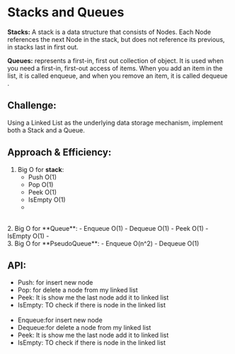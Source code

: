 # **Stacks and Queues**
**Stacks:**
A stack is a data structure that consists of Nodes. Each Node references the next Node in the stack, but does not reference its previous, in stacks last in first out.

**Queues:**
represents a first-in, first out collection of object. It is used when you need a first-in, first-out access of items. When you add an item in the list, it is called enqueue, and when you remove an item, it is called dequeue .


## **Challenge:**
Using a Linked List as the underlying data storage mechanism, implement both a Stack and a Queue.

## **Approach & Efficiency:**
1. Big O for **stack**:
    - Push O(1)
    - Pop O(1)
    - Peek O(1)
    - IsEmpty O(1)
    - 
<br/>
2. Big O for **Queue**:
    - Enqueue O(1)
    - Dequeue O(1)
    - Peek    O(1)
    - IsEmpty O(1)
    - 
<br/>
3. Big O for **PseudoQueue**:
    - Enqueue O(n^2)
    - Dequeue O(1)

## **API:**

- Push: for insert new node 
- Pop: for delete a node from my linked list
- Peek: It is show me the last node add it to linked list
- IsEmpty: TO check if there is node in the linked list
<br/><br/>
- Enqueue:for insert new node
- Dequeue:for delete a node from my linked list
- Peek:  It is show me the last node add it to linked list
- IsEmpty: TO check if there is node in the linked list
